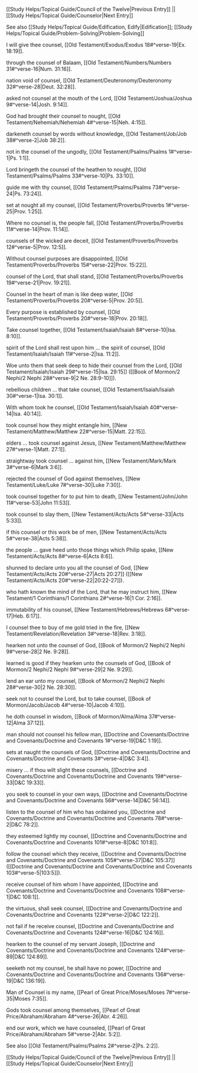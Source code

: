 [[Study Helps/Topical Guide/Council of the Twelve|Previous Entry]]  ||  [[Study Helps/Topical Guide/Counselor|Next Entry]]

 See also [[Study Helps/Topical Guide/Edification, Edify|Edification]]; [[Study Helps/Topical Guide/Problem-Solving|Problem-Solving]]

 I will give thee counsel, [[Old Testament/Exodus/Exodus 18#^verse-19|Ex. 18:19]].

 through the counsel of Balaam, [[Old Testament/Numbers/Numbers 31#^verse-16|Num. 31:16]].

 nation void of counsel, [[Old Testament/Deuteronomy/Deuteronomy 32#^verse-28|Deut. 32:28]].

 asked not counsel at the mouth of the Lord, [[Old Testament/Joshua/Joshua 9#^verse-14|Josh. 9:14]].

 God had brought their counsel to nought, [[Old Testament/Nehemiah/Nehemiah 4#^verse-15|Neh. 4:15]].

 darkeneth counsel by words without knowledge, [[Old Testament/Job/Job 38#^verse-2|Job 38:2]].

 not in the counsel of the ungodly, [[Old Testament/Psalms/Psalms 1#^verse-1|Ps. 1:1]].

 Lord bringeth the counsel of the heathen to nought, [[Old Testament/Psalms/Psalms 33#^verse-10|Ps. 33:10]].

 guide me with thy counsel, [[Old Testament/Psalms/Psalms 73#^verse-24|Ps. 73:24]].

 set at nought all my counsel, [[Old Testament/Proverbs/Proverbs 1#^verse-25|Prov. 1:25]].

 Where no counsel is, the people fall, [[Old Testament/Proverbs/Proverbs 11#^verse-14|Prov. 11:14]].

 counsels of the wicked are deceit, [[Old Testament/Proverbs/Proverbs 12#^verse-5|Prov. 12:5]].

 Without counsel purposes are disappointed, [[Old Testament/Proverbs/Proverbs 15#^verse-22|Prov. 15:22]].

 counsel of the Lord, that shall stand, [[Old Testament/Proverbs/Proverbs 19#^verse-21|Prov. 19:21]].

 Counsel in the heart of man is like deep water, [[Old Testament/Proverbs/Proverbs 20#^verse-5|Prov. 20:5]].

 Every purpose is established by counsel, [[Old Testament/Proverbs/Proverbs 20#^verse-18|Prov. 20:18]].

 Take counsel together, [[Old Testament/Isaiah/Isaiah 8#^verse-10|Isa. 8:10]].

 spirit of the Lord shall rest upon him ... the spirit of counsel, [[Old Testament/Isaiah/Isaiah 11#^verse-2|Isa. 11:2]].

 Woe unto them that seek deep to hide their counsel from the Lord, [[Old Testament/Isaiah/Isaiah 29#^verse-15|Isa. 29:15]] ([[Book of Mormon/2 Nephi/2 Nephi 28#^verse-9|2 Ne. 28:9-10]]).

 rebellious children ... that take counsel, [[Old Testament/Isaiah/Isaiah 30#^verse-1|Isa. 30:1]].

 With whom took he counsel, [[Old Testament/Isaiah/Isaiah 40#^verse-14|Isa. 40:14]].

 took counsel how they might entangle him, [[New Testament/Matthew/Matthew 22#^verse-15|Matt. 22:15]].

 elders ... took counsel against Jesus, [[New Testament/Matthew/Matthew 27#^verse-1|Matt. 27:1]].

 straightway took counsel ... against him, [[New Testament/Mark/Mark 3#^verse-6|Mark 3:6]].

 rejected the counsel of God against themselves, [[New Testament/Luke/Luke 7#^verse-30|Luke 7:30]].

 took counsel together for to put him to death, [[New Testament/John/John 11#^verse-53|John 11:53]].

 took counsel to slay them, [[New Testament/Acts/Acts 5#^verse-33|Acts 5:33]].

 if this counsel or this work be of men, [[New Testament/Acts/Acts 5#^verse-38|Acts 5:38]].

 the people ... gave heed unto those things which Philip spake, [[New Testament/Acts/Acts 8#^verse-6|Acts 8:6]].

 shunned to declare unto you all the counsel of God, [[New Testament/Acts/Acts 20#^verse-27|Acts 20:27]] ([[New Testament/Acts/Acts 20#^verse-22|20:22-27]]).

 who hath known the mind of the Lord, that he may instruct him, [[New Testament/1 Corinthians/1 Corinthians 2#^verse-16|1 Cor. 2:16]].

 immutability of his counsel, [[New Testament/Hebrews/Hebrews 6#^verse-17|Heb. 6:17]].

 I counsel thee to buy of me gold tried in the fire, [[New Testament/Revelation/Revelation 3#^verse-18|Rev. 3:18]].

 hearken not unto the counsel of God, [[Book of Mormon/2 Nephi/2 Nephi 9#^verse-28|2 Ne. 9:28]].

 learned is good if they hearken unto the counsels of God, [[Book of Mormon/2 Nephi/2 Nephi 9#^verse-29|2 Ne. 9:29]].

 lend an ear unto my counsel, [[Book of Mormon/2 Nephi/2 Nephi 28#^verse-30|2 Ne. 28:30]].

 seek not to counsel the Lord, but to take counsel, [[Book of Mormon/Jacob/Jacob 4#^verse-10|Jacob 4:10]].

 he doth counsel in wisdom, [[Book of Mormon/Alma/Alma 37#^verse-12|Alma 37:12]].

 man should not counsel his fellow man, [[Doctrine and Covenants/Doctrine and Covenants/Doctrine and Covenants 1#^verse-19|D&C 1:19]].

 sets at naught the counsels of God, [[Doctrine and Covenants/Doctrine and Covenants/Doctrine and Covenants 3#^verse-4|D&C 3:4]].

 misery ... if thou wilt slight these counsels, [[Doctrine and Covenants/Doctrine and Covenants/Doctrine and Covenants 19#^verse-33|D&C 19:33]].

 you seek to counsel in your own ways, [[Doctrine and Covenants/Doctrine and Covenants/Doctrine and Covenants 56#^verse-14|D&C 56:14]].

 listen to the counsel of him who has ordained you, [[Doctrine and Covenants/Doctrine and Covenants/Doctrine and Covenants 78#^verse-2|D&C 78:2]].

 they esteemed lightly my counsel, [[Doctrine and Covenants/Doctrine and Covenants/Doctrine and Covenants 101#^verse-8|D&C 101:8]].

 follow the counsel which they receive, [[Doctrine and Covenants/Doctrine and Covenants/Doctrine and Covenants 105#^verse-37|D&C 105:37]] ([[Doctrine and Covenants/Doctrine and Covenants/Doctrine and Covenants 103#^verse-5|103:5]]).

 receive counsel of him whom I have appointed, [[Doctrine and Covenants/Doctrine and Covenants/Doctrine and Covenants 108#^verse-1|D&C 108:1]].

 the virtuous, shall seek counsel, [[Doctrine and Covenants/Doctrine and Covenants/Doctrine and Covenants 122#^verse-2|D&C 122:2]].

 not fail if he receive counsel, [[Doctrine and Covenants/Doctrine and Covenants/Doctrine and Covenants 124#^verse-16|D&C 124:16]].

 hearken to the counsel of my servant Joseph, [[Doctrine and Covenants/Doctrine and Covenants/Doctrine and Covenants 124#^verse-89|D&C 124:89]].

 seeketh not my counsel, he shall have no power, [[Doctrine and Covenants/Doctrine and Covenants/Doctrine and Covenants 136#^verse-19|D&C 136:19]].

 Man of Counsel is my name, [[Pearl of Great Price/Moses/Moses 7#^verse-35|Moses 7:35]].

 Gods took counsel among themselves, [[Pearl of Great Price/Abraham/Abraham 4#^verse-26|Abr. 4:26]].

 end our work, which we have counseled, [[Pearl of Great Price/Abraham/Abraham 5#^verse-2|Abr. 5:2]].

 See also [[Old Testament/Psalms/Psalms 2#^verse-2|Ps. 2:2]].

[[Study Helps/Topical Guide/Council of the Twelve|Previous Entry]]  ||  [[Study Helps/Topical Guide/Counselor|Next Entry]]